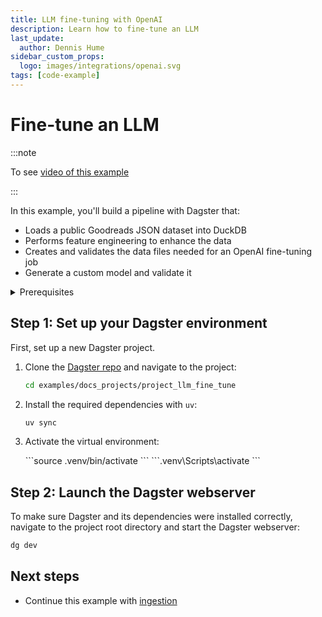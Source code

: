```yaml
---
title: LLM fine-tuning with OpenAI
description: Learn how to fine-tune an LLM
last_update:
  author: Dennis Hume
sidebar_custom_props:
  logo: images/integrations/openai.svg
tags: [code-example]
---
```


# Fine-tune an LLM

:::note

To see [video of this example](https://www.youtube.com/watch?v=x-1R2z0eEdg)

:::

In this example, you'll build a pipeline with Dagster that:

- Loads a public Goodreads JSON dataset into DuckDB
- Performs feature engineering to enhance the data
- Creates and validates the data files needed for an OpenAI fine-tuning job
- Generate a custom model and validate it

<details>
  <summary>Prerequisites</summary>

To follow the steps in this guide, you'll need:

- Basic Python knowledge
- Python 3.9+ installed on your system. Refer to the [Installation guide](/getting-started/installation) for information.
- Familiarity with SQL and Python data manipulation libraries, such as [Pandas](https://pandas.pydata.org/).
- Understanding of data pipelines and the extract, transform, and load process (ETL).

</details>

## Step 1: Set up your Dagster environment

First, set up a new Dagster project.

1. Clone the [Dagster repo](https://github.com/dagster-io/dagster) and navigate to the project:

   ```bash
   cd examples/docs_projects/project_llm_fine_tune
   ```

2. Install the required dependencies with `uv`:

   ```bash
   uv sync
   ```

3. Activate the virtual environment:

   <Tabs>
     <TabItem value="macos" label="MacOS">
       ```source .venv/bin/activate ```
     </TabItem>
     <TabItem value="windows" label="Windows">
       ```.venv\Scripts\activate ```
     </TabItem>
   </Tabs>

## Step 2: Launch the Dagster webserver

To make sure Dagster and its dependencies were installed correctly, navigate to the project root directory and start the Dagster webserver:

```bash
dg dev
```

## Next steps

- Continue this example with [ingestion](/examples/llm-fine-tuning/ingestion)
